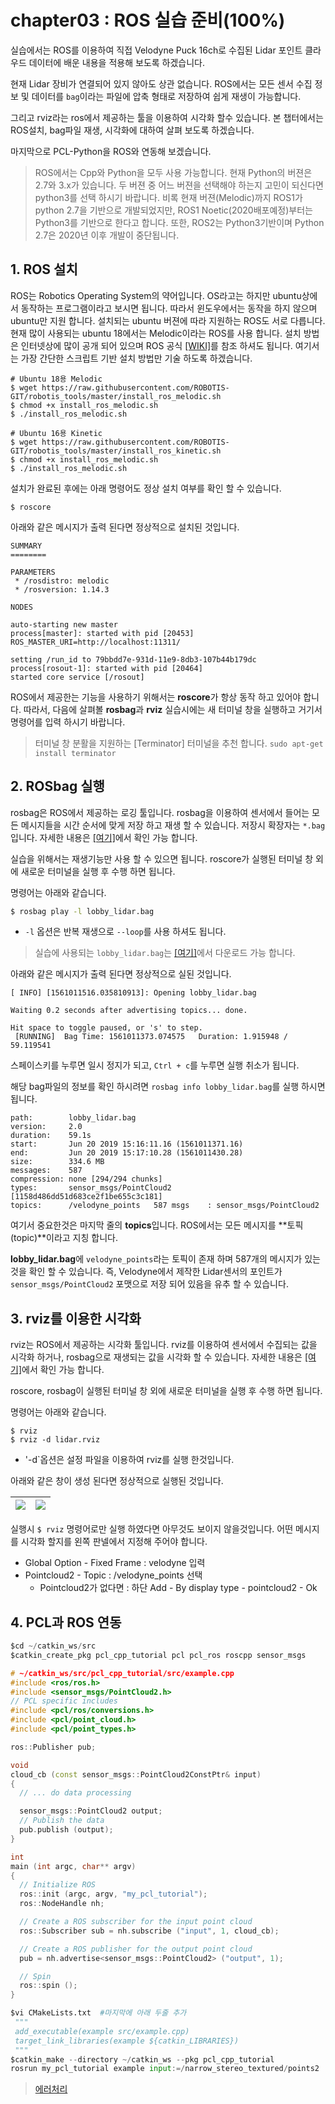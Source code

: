 # chapter03 : ROS 실습 준비\(100%\)

실습에서는 ROS를 이용하여 직접 Velodyne Puck 16ch로 수집된 Lidar 포인트 클라우드 데이터에 배운 내용을 적용해 보도록 하겠습니다.

현재 Lidar 장비가 연결되어 있지 않아도 상관 없습니다. ROS에서는 모든 센서 수집 정보 및 데이터를 `bag`이라는 파일에 압축 형태로 저장하여 쉽게 재생이 가능합니다.

그리고 rviz라는 ros에서 제공하는 툴을 이용하여 시각화 할수 있습니다. 본 챕터에서는 ROS설치, bag파일 재생, 시각화에 대하여 살펴 보도록 하겠습니다.

마지막으로 PCL-Python을 ROS와 연동해 보겠습니다.

> ROS에서는 Cpp와 Python을 모두 사용 가능합니다. 현재 Python의 버젼은 2.7와 3.x가 있습니다. 두 버젼 중 어느 버젼을 선택해야 하는지 고민이 되신다면 python3를 선택 하시기 바랍니다. 비록 현재 버젼\(Melodic\)까지 ROS1가 python 2.7을 기반으로 개발되었지만, ROS1 Noetic\(2020배포예정\)부터는 Python3를 기반으로 한다고 합니다. 또한, ROS2는 Python3기반이며 Python 2.7은 2020년 이후 개발이 중단됩니다.

## 1. ROS 설치

ROS는 Robotics Operating System의 약어입니다. OS라고는 하지만 ubuntu상에서 동작하는 프로그램이라고 보시면 됩니다. 따라서 윈도우에서는 동작을 하지 않으며 ubuntu만 지원 합니다. 설치되는 ubuntu 버젼에 따라 지원하는 ROS도 서로 다릅니다. 현재 많이 사용되는 ubuntu 18에서는 Melodic이라는 ROS를 사용 합니다. 설치 방법은 인터넷상에 많이 공개 되어 있으며 ROS 공식 [\[WIKI\]](http://wiki.ros.org/ROS/Installation)를 참조 하셔도 됩니다. 여기서는 가장 간단한 스크립트 기반 설치 방법만 기술 하도록 하겠습니다.

```text
# Ubuntu 18용 Melodic 
$ wget https://raw.githubusercontent.com/ROBOTIS-GIT/robotis_tools/master/install_ros_melodic.sh
$ chmod +x install_ros_melodic.sh
$ ./install_ros_melodic.sh

# Ubuntu 16용 Kinetic 
$ wget https://raw.githubusercontent.com/ROBOTIS-GIT/robotis_tools/master/install_ros_kinetic.sh
$ chmod +x install_ros_melodic.sh
$ ./install_ros_melodic.sh
```

설치가 완료된 후에는 아래 명령어도 정상 설치 여부를 확인 할 수 있습니다.

```text
$ roscore
```

아래와 같은 메시지가 출력 된다면 정상적으로 설치된 것입니다.

```text
SUMMARY
========

PARAMETERS
 * /rosdistro: melodic
 * /rosversion: 1.14.3

NODES

auto-starting new master
process[master]: started with pid [20453]
ROS_MASTER_URI=http://localhost:11311/

setting /run_id to 79bbdd7e-931d-11e9-8db3-107b44b179dc
process[rosout-1]: started with pid [20464]
started core service [/rosout]
```

ROS에서 제공한는 기능을 사용하기 위해서는 **roscore**가 항상 동작 하고 있어야 합니다. 따라서, 다음에 살펴볼 **rosbag**과 **rviz** 실습시에는 새 터미널 창을 실행하고 거기서 명령어를 입력 하시기 바랍니다.

> 터미널 창 분활을 지원하는 \[Terminator\] 터미널을 추천 합니다. `sudo apt-get install terminator`

## 2. ROSbag 실행

rosbag은 ROS에서 제공하는 로깅 툴입니다. rosbag을 이용하여 센서에서 들어는 모든 메시지들을 시간 순서에 맞게 저장 하고 재생 할 수 있습니다. 저장시 확장자는 `*.bag`입니다. 자세한 내용은 [\[여기\]](http://wiki.ros.org/rosbag)에서 확인 가능 합니다.

실습을 위해서는 재생기능만 사용 할 수 있으면 됩니다. roscore가 실행된 터미널 창 외에 새로운 터미널을 실행 후 수행 하면 됩니다.

명령어는 아래와 같습니다.

```bash
$ rosbag play -l lobby_lidar.bag
```

* `-l` 옵션은 반복 재생으로 `--loop`를 사용 하셔도 됩니다. 

> 실습에 사용되는 `lobby_lidar.bag`는 [\[여기\]](https://ndownloader.figshare.com/files/15571046)에서 다운로드 가능 합니다.

아래와 같은 메시지가 출력 된다면 정상적으로 실된 것입니다.

```text
[ INFO] [1561011516.035810913]: Opening lobby_lidar.bag

Waiting 0.2 seconds after advertising topics... done.

Hit space to toggle paused, or 's' to step.
 [RUNNING]  Bag Time: 1561011373.074575   Duration: 1.915948 / 59.119541
```

스페이스키를 누루면 일시 정지가 되고, `Ctrl + c`를 누루면 실행 취소가 됩니다.

해당 bag파일의 정보를 확인 하시려면 `rosbag info lobby_lidar.bag`를 실행 하시면 됩니다.

```text
path:        lobby_lidar.bag
version:     2.0
duration:    59.1s
start:       Jun 20 2019 15:16:11.16 (1561011371.16)
end:         Jun 20 2019 15:17:10.28 (1561011430.28)
size:        334.6 MB
messages:    587
compression: none [294/294 chunks]
types:       sensor_msgs/PointCloud2 [1158d486dd51d683ce2f1be655c3c181]
topics:      /velodyne_points   587 msgs    : sensor_msgs/PointCloud2
```

여기서 중요한것은 마지막 줄의 **topics**입니다. ROS에서는 모든 메시지를 **토픽\(topic\)**이라고 지칭 합니다.

**lobby\_lidar.bag**에 `velodyne_points`라는 토픽이 존재 하며 587개의 메시지가 있는것을 확인 할 수 있습니다. 즉, Velodyne에서 제작한 Lidar센서의 포인트가 `sensor_msgs/PointCloud2` 포맷으로 저장 되어 있음을 유추 할 수 있습니다.

## 3. rviz를 이용한 시각화

rviz는 ROS에서 제공하는 시각화 툴입니다. rviz를 이용하여 센서에서 수집되는 값을 시각화 하거나, rosbag으로 재생되는 값을 시각화 할 수 있습니다. 자세한 내용은 [\[여기\]](http://wiki.ros.org/rviz)에서 확인 가능 합니다.

roscore, rosbag이 실행된 터미널 창 외에 새로운 터미널을 실행 후 수행 하면 됩니다.

명령어는 아래와 같습니다.

```text
$ rviz
$ rviz -d lidar.rviz
```

* '-d\`옵션은 설정 파일을 이용하여 rviz를 실행 한것입니다. 

아래와 같은 창이 생성 된다면 정상적으로 실행된 것입니다.

| ![](https://i.imgur.com/SyNaNkH.png) | ![](https://i.imgur.com/grI2aLP.png) |
| :--- | :--- |


실행시 `$ rviz` 명령어로만 실행 하였다면 아무것도 보이지 않을것입니다. 어떤 메시지를 시각화 할지를 왼쪽 판넬에서 지정해 주어야 합니다.

* Global Option - Fixed Frame : velodyne 입력 
* Pointcloud2 - Topic : /velodyne\_points 선택 
  * Pointcloud2가 없다면 : 하단 Add - By display type - pointcloud2 - Ok 

## 4. PCL과 ROS 연동

```python
$cd ~/catkin_ws/src 
$catkin_create_pkg pcl_cpp_tutorial pcl pcl_ros roscpp sensor_msgs
```

```cpp
# ~/catkin_ws/src/pcl_cpp_tutorial/src/example.cpp
#include <ros/ros.h>
#include <sensor_msgs/PointCloud2.h>
// PCL specific includes
#include <pcl/ros/conversions.h>
#include <pcl/point_cloud.h>
#include <pcl/point_types.h>

ros::Publisher pub;

void 
cloud_cb (const sensor_msgs::PointCloud2ConstPtr& input)
{
  // ... do data processing

  sensor_msgs::PointCloud2 output;
  // Publish the data
  pub.publish (output);
}

int
main (int argc, char** argv)
{
  // Initialize ROS
  ros::init (argc, argv, "my_pcl_tutorial");
  ros::NodeHandle nh;

  // Create a ROS subscriber for the input point cloud
  ros::Subscriber sub = nh.subscribe ("input", 1, cloud_cb);

  // Create a ROS publisher for the output point cloud
  pub = nh.advertise<sensor_msgs::PointCloud2> ("output", 1);

  // Spin
  ros::spin ();
}
```

```python
$vi CMakeLists.txt  #마지막에 아래 두줄 추가 
 """
 add_executable(example src/example.cpp)
 target_link_libraries(example ${catkin_LIBRARIES}) 
 """
$catkin_make --directory ~/catkin_ws --pkg pcl_cpp_tutorial 
rosrun my_pcl_tutorial example input:=/narrow_stereo_textured/points2
```

> [에러처리](https://github.com/adioshun/gitBook_Cpp_Snippet/blob/master/compiler.md)

